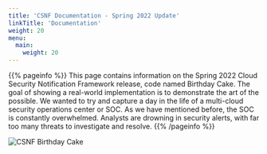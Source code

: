 ```yaml
---
title: 'CSNF Documentation - Spring 2022 Update'
linkTitle: 'Documentation'
weight: 20
menu:
  main:
    weight: 20
---
```


{{% pageinfo %}}
This page contains information on the Spring 2022 Cloud Security Notification Framework release, code named Birthday Cake. The goal of showing a real-world implementation is to demonstrate the art of the possible. We wanted to try and capture a day in the life of a multi-cloud security operations center or SOC. As we have mentioned before, the SOC is constantly overwhelmed.  Analysts are drowning in security alerts, with far too many threats to investigate and resolve. 
{{% /pageinfo %}}

<img src="https://csnf.netlify.app/docs/images/csnf-storyboard-bday-cake.png" alt="CSNF Birthday Cake" class="img-responsive">